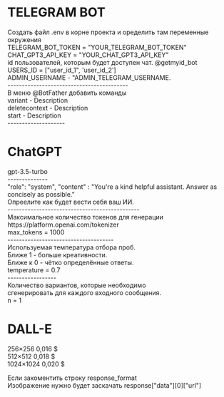 
# TELEGRAM BOT 

<p>Создать файл .env в корне проекта и оределить там переменные окружения <br>
TELEGRAM_BOT_TOKEN = "YOUR_TELEGRAM_BOT_TOKEN"<br>
CHAT_GPT3_API_KEY = "YOUR_CHAT_GPT3_API_KEY"<br>
id пользователей, которым будет доступен чат. @getmyid_bot<br>
USERS_ID = ["user_id_1", 'user_id_2']  <br>
ADMIN_USERNAME - "ADMIN_TELEGRAM_USERNAME.<br>
------------------------------------------<br>
В меню @BotFather добавить команды<br>
variant - Description<br>
deletecontext - Description<br>
start - Description<br>
--------------------<p>

# ChatGPT 

<p>gpt-3.5-turbo<br>
--------------<br>
"role": "system", "content" : "You're a kind helpful assistant. Answer as concisely as possible."<br>
Опреелите как будет вести себя ваш ИИ.<br>
----------------------------------------------<br>
Максимальное количество токенов для генерации<br>
https://platform.openai.com/tokenizer<br>
max_tokens = 1000<br>
-------------------------------------<br>
Используемая температура отбора проб. <br>
Ближе 1 - больше креативности. <br>
Ближе к 0 - чётко определённые ответы.<br>
temperature = 0.7<br>
-----------------<br>
Количество вариантов, которые необходимо <br>
сгенерировать для каждого входного сообщения.<br>
n = 1</p>

# DALL-E 

<p>256×256	 0,016 $<br>
512×512	 0,018 $<br>
1024×1024 0,020 $<br>

Если закоментить строку response_format<br>
Изображение нужно будет заскачать response["data"][0]["url"]<br>
</p>